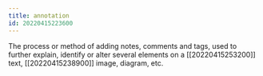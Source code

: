 ```yaml
---
title: annotation
id: 20220415223600
---
```


The process or method of adding notes, comments and tags, used to further explain, identify or alter several elements on a [[20220415253200]] text, [[20220415238900]] image, diagram, etc.
